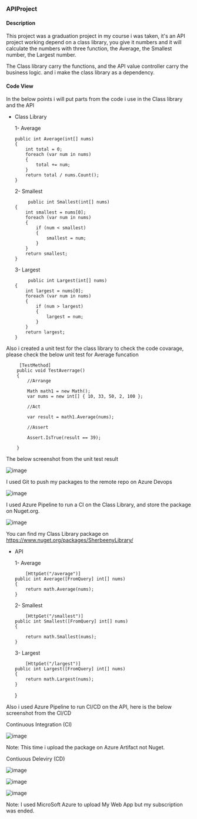 ### APIProject

#### Description

This project was a graduation project in my course i was taken, it's an API project working depend on a class library, you give it numbers and it will calculate the numbers with three function, the Average, the Smallest number, the Largest number.

The Class library carry the functions, and the API value controller carry the business logic. and i make the class library as a dependency.
  
#### Code View

In the below points i will put parts from the code i use in the Class library and the API

  * Class Library

     1- Average

        public int Average(int[] nums)
        {
            int total = 0;
            foreach (var num in nums)
            {
                total += num;
            }
            return total / nums.Count();
        }

     2- Smallest
     
             public int Smallest(int[] nums)
        {
            int smallest = nums[0];
            foreach (var num in nums)
            {
                if (num < smallest)
                {
                    smallest = num;
                }
            }
            return smallest;
        }
        
     3- Largest
     
             public int Largest(int[] nums)
        {
            int largest = nums[0];
            foreach (var num in nums)
            {
                if (num > largest)
                {
                    largest = num;
                }
            }
            return largest;
        }
 
 Also i created a unit test for the class library to check the code covarage, please check the below unit test for Average funcation
 
         [TestMethod]
        public void TestAverrage()
        {
            //Arrange

            Math math1 = new Math();
            var nums = new int[] { 10, 33, 50, 2, 100 };

            //Act

            var result = math1.Average(nums);

            //Assert

            Assert.IsTrue(result == 39);

        }
        
The below screenshot from the unit test result

![image](https://user-images.githubusercontent.com/97340280/160281501-6eeb8cf6-1d2d-4dec-ba3f-3ec1c68d926f.png)


I used Git to push my packages to the remote repo on Azure Devops

![image](https://user-images.githubusercontent.com/97340280/160282413-0321cce2-8ffc-441c-bc00-dc7f136f71ee.png)
        
I used Azure Pipeline to run a CI on the Class Library, and store the package on Nuget.org.

![image](https://user-images.githubusercontent.com/97340280/160281290-c5d78098-0a26-4f6b-a628-a6679dd0bd1a.png)

You can find my Class Library package on https://www.nuget.org/packages/SherbeenyLibrary/

  * API

    1- Average
    
            [HttpGet("/average")]
        public int Average([FromQuery] int[] nums)
        {
            return math.Average(nums);
        }
        
    2- Smallest
    
            [HttpGet("/smallest")]
        public int Smallest([FromQuery] int[] nums)
        {

            return math.Smallest(nums);
        }
        
    3- Largest
    
            [HttpGet("/largest")]
        public int Largest([FromQuery] int[] nums)
        {
            return math.Largest(nums);
        }
    }
    

Also i used Azure Pipeline to run CI/CD on the API, here is the below screenshot from the CI/CD

Continuous Integration (CI)

![image](https://user-images.githubusercontent.com/97340280/160281961-4b19a0b8-5db8-4f2f-8e91-d001f74d1dce.png)

Note: This time i upload the package on Azure Artifact not Nuget.

Contiuous Deleviry (CD)

![image](https://user-images.githubusercontent.com/97340280/160282110-393db6db-91ba-4e59-83eb-bf0a683826f0.png)

![image](https://user-images.githubusercontent.com/97340280/160282155-80020985-00e5-4768-afa3-7345f250e709.png)

![image](https://user-images.githubusercontent.com/97340280/160282209-1f6006bd-cc7d-4dcb-9d31-ccbab0d75d5b.png)


Note: I used MicroSoft Azure to upload My Web App but my subscription was ended.


